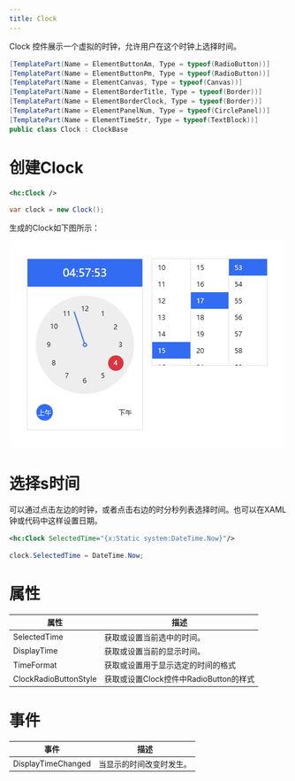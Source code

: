 ```yaml
---
title: Clock
---
```


Clock 控件展示一个虚拟的时钟，允许用户在这个时钟上选择时间。

``` CS
[TemplatePart(Name = ElementButtonAm, Type = typeof(RadioButton))]
[TemplatePart(Name = ElementButtonPm, Type = typeof(RadioButton))]
[TemplatePart(Name = ElementCanvas, Type = typeof(Canvas))]
[TemplatePart(Name = ElementBorderTitle, Type = typeof(Border))]
[TemplatePart(Name = ElementBorderClock, Type = typeof(Border))]
[TemplatePart(Name = ElementPanelNum, Type = typeof(CirclePanel))]
[TemplatePart(Name = ElementTimeStr, Type = typeof(TextBlock))]
public class Clock : ClockBase
```

# 创建Clock

``` XML
<hc:Clock />
```

``` CS
var clock = new Clock();
```

生成的Clock如下图所示：

![Clock](https://raw.githubusercontent.com/HandyOrg/HandyOrgResource/master/HandyControl/Doc/extend_controls/Clock_1.png)



# 选择s时间

可以通过点击左边的时钟，或者点击右边的时分秒列表选择时间。也可以在XAML钟或代码中这样设置日期。

``` XML
<hc:Clock SelectedTime="{x:Static system:DateTime.Now}"/>
```

``` CS
clock.SelectedTime = DateTime.Now;
```






# 属性

| 属性             |  描述             |
| ---------------- | ------------------ |
| SelectedTime      | 获取或设置当前选中的时间。 |
| DisplayTime        | 获取或设置当前的显示时间。           |
| TimeFormat      | 获取或设置用于显示选定的时间的格式 |
| ClockRadioButtonStyle    | 获取或设置Clock控件中RadioButton的样式           |

# 事件

| 事件             |   描述             |
| ---------------- | ------------------ |
| DisplayTimeChanged      | 当显示的时间改变时发生。 |
